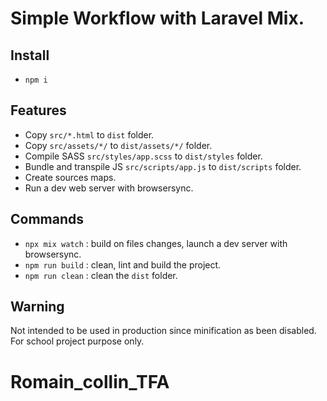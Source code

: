 # Simple Workflow with Laravel Mix.

## Install

- `npm i`

## Features

- Copy `src/*.html` to `dist` folder.
- Copy `src/assets/*/` to `dist/assets/*/` folder.
- Compile SASS `src/styles/app.scss` to `dist/styles` folder.
- Bundle and transpile JS `src/scripts/app.js` to `dist/scripts` folder.
- Create sources maps.
- Run a dev web server with browsersync.

## Commands

- `npx mix watch` : build on files changes, launch a dev server with browsersync.
- `npm run build` : clean, lint and build the project.
- `npm run clean` : clean the `dist` folder.

## Warning

Not intended to be used in production since minification as been disabled.  
For school project purpose only.
# Romain_collin_TFA
